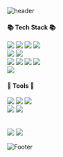 ![header](https://capsule-render.vercel.app/api?type=waving&color=7FDD00&height=130&section=header&text=yeongSeon🐫&fontColor=467309&fontSize=30&fontAlign=18&fontAlignY=27)
#### 📚 Tech Stack 📚
<div>
  <img src="https://img.shields.io/badge/Java-007396?style=flat&logo=Java&logoColor=white"/>
  <img src="https://img.shields.io/badge/Spring-6DB33F?style=flat&logo=Spring&logoColor=white"/>
  <img src="https://img.shields.io/badge/SpringBoot-6DB33F?style=flat&logo=SpringBoot&logoColor=white"/>
  <img src="https://img.shields.io/badge/JPA-8A8A8A?style=flat"/>
  <br>
  <img src="https://img.shields.io/badge/Oracle-F80000?style=flat&logo=Oracle&logoColor=white"/>
  <img src="https://img.shields.io/badge/MySQL-4479A1?style=flat&logo=MySQL&logoColor=white"/>
  <br>
  <img src="https://img.shields.io/badge/JavaScript-F7DF1E?style=flat&logo=JavaScript&logoColor=white"/>
  <img src="https://img.shields.io/badge/React-61DAFB?style=flat&logo=React&logoColor=white"/>
  <img src="https://img.shields.io/badge/HTML-E34F26?style=flat&logo=HTML5&logoColor=white"/>
  <img src="https://img.shields.io/badge/CSS-1572B6?style=flat&logo=CSS3&logoColor=white"/>
  <br>
  <img src="https://img.shields.io/badge/Git-F05032?style=flat&logo=Git&logoColor=white"/>
</div>

#### 🔨 Tools 🔨
<div>
  <img src="https://img.shields.io/badge/IntelliJ-000000?style=flat&logo=IntelliJIDEA&logoColor=white"/>
  <img src="https://img.shields.io/badge/Eclipse-2C2255?style=flat&logo=Eclipse&logoColor=white"/>
  <img src="https://img.shields.io/badge/VScode-007ACC?style=flat&logo=VisualStudioCode&logoColor=white"/>
  <br>
  <img src="https://img.shields.io/badge/GitHub-181717?style=flat&logo=GitHub&logoColor=white"/>
  <img src="https://img.shields.io/badge/GitKraken-179287?style=flat&logo=GitKraken&logoColor=white"/>
<!--   <img align="right" src="https://github-readme-stats.vercel.app/api/top-langs/?username=0seony&layout=donut"> -->
</div>
<br><br>
<div>
  <img src="http://mazassumnida.wtf/api/v2/generate_badge?boj=yseon406"/>
  <img src="http://mazandi.herokuapp.com/api?handle=yseon406&theme=warm"/>
</div>

![Footer](https://capsule-render.vercel.app/api?type=waving&color=7FDD00&height=120&section=footer)
